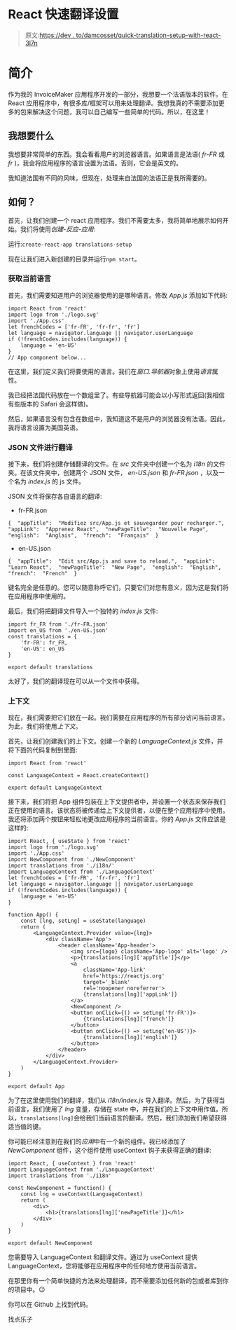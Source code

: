 # React 快速翻译设置

> 原文:[https://dev . to/damcosset/quick-translation-setup-with-react-3l7n](https://dev.to/damcosset/quick-translation-setup-with-react-3l7n)

# [](#introduction)简介

作为我的 InvoiceMaker 应用程序开发的一部分，我想要一个法语版本的软件。在 React 应用程序中，有很多库/框架可以用来处理翻译。我想我真的不需要添加更多的包来解决这个问题，我可以自己编写一些简单的代码。所以，在这里！

## [](#what-i-wanted)我想要什么

我想要非常简单的东西。我会看看用户的浏览器语言。如果语言是法语( *fr-FR* 或 *fr* )，我会将应用程序的语言设置为法语。否则，它会是英文的。

我知道法国有不同的风味，但现在，处理来自法国的法语正是我所需要的。

## [](#how)如何？

首先，让我们创建一个 react 应用程序。我们不需要太多，我将简单地展示如何开始。我们将使用*创建-反应-应用*:

运行:`create-react-app translations-setup`

现在让我们进入新创建的目录并运行`npm start`。

### [](#get-the-current-language)获取当前语言

首先，我们需要知道用户的浏览器使用的是哪种语言。修改 *App.js* 添加如下代码:

```
import React from 'react'
import logo from './logo.svg'
import './App.css'
let frenchCodes = ['fr-FR', 'fr-fr', 'fr']
let language = navigator.language || navigator.userLanguage
if (!frenchCodes.includes(language)) {
    language = 'en-US'
}
// App component below... 
```

在这里，我们定义我们将要使用的语言。我们在*窗口.导航器*对象上使用*语言*属性。

我已经把法国代码放在一个数组里了。有些导航器可能会以小写形式返回(我相信有些版本的 Safari 会这样做)。

然后，如果语言没有包含在数组中，我知道这不是用户的浏览器没有法语。因此，我将语言设置为美国英语。

### [](#json-files-for-translations)JSON 文件进行翻译

接下来，我们将创建存储翻译的文件。在 *src* 文件夹中创建一个名为 *i18n* 的文件夹。在该文件夹中，创建两个 JSON 文件， *en-US.json* 和 *fr-FR.json* ，以及一个名为 *index.js* 的 js 文件。

JSON 文件将保存各自语言的翻译:

*   fr-FR.json

```
{  "appTitle":  "Modifiez src/App.js et sauvegarder pour recharger.",  "appLink":  "Apprenez React",  "newPageTitle":  "Nouvelle Page",  "english":  "Anglais",  "french":  "Français"  } 
```

*   en-US.json

```
{  "appTitle":  "Edit src/App.js and save to reload.",  "appLink":  "Learn React",  "newPageTitle":  "New Page",  "english":  "English",  "french":  "French"  } 
```

键名完全是任意的。您可以随意称呼它们，只要它们对您有意义，因为这是我们将在应用程序中使用的。

最后，我们将把翻译文件导入一个独特的 *index.js* 文件:

```
import fr_FR from './fr-FR.json'
import en_US from './en-US.json'
const translations = {
    'fr-FR': fr_FR,
    'en-US': en_US
}

export default translations 
```

太好了，我们的翻译现在可以从一个文件中获得。

### [](#context)上下文

现在，我们需要把它们放在一起。我们需要在应用程序的所有部分访问当前语言。为此，我们将使用*上下文*。

首先，让我们创建我们的上下文。创建一个新的 *LanguageContext.js* 文件，并将下面的代码复制到里面:

```
import React from 'react'

const LanguageContext = React.createContext()

export default LanguageContext 
```

接下来，我们将把 App 组件包装在上下文提供者中，并设置一个状态来保存我们正在使用的语言。该状态将被传递给上下文提供者，以便在整个应用程序中使用。我还将添加两个按钮来轻松地更改应用程序的当前语言。你的 *App.js* 文件应该是这样的:

```
import React, { useState } from 'react'
import logo from './logo.svg'
import './App.css'
import NewComponent from './NewComponent'
import translations from './i18n/'
import LanguageContext from './LanguageContext'
let frenchCodes = ['fr-FR', 'fr-fr', 'fr']
let language = navigator.language || navigator.userLanguage
if (!frenchCodes.includes(language)) {
    language = 'en-US'
}

function App() {
    const [lng, setLng] = useState(language)
    return (
        <LanguageContext.Provider value={lng}>
            <div className='App'>
                <header className='App-header'>
                    <img src={logo} className='App-logo' alt='logo' />
                    <p>{translations[lng]['appTitle']}</p>
                    <a
                        className='App-link'
                        href='https://reactjs.org'
                        target='_blank'
                        rel='noopener noreferrer'>
                        {translations[lng]['appLink']}
                    </a>
                    <NewComponent />
                    <button onClick={() => setLng('fr-FR')}>
                        {translations[lng]['french']}
                    </button>
                    <button onClick={() => setLng('en-US')}>
                        {translations[lng]['english']}
                    </button>
                </header>
            </div>
        </LanguageContext.Provider>
    )
}

export default App 
```

为了在这里使用我们的翻译，我们从 *i18n/index.js* 导入翻译。然后，为了获得当前语言，我们使用了 *lng* 变量，存储在 state 中，并在我们的上下文中用作值。所以，`translations[lng]`会给我们当前语言的翻译。然后，我们添加我们希望获得适当值的键。

你可能已经注意到在我们的*应用*中有一个新的组件。我已经添加了 *NewComponent* 组件，这个组件使用 useContext 钩子来获得正确的翻译:

```
import React, { useContext } from 'react'
import LanguageContext from './LanguageContext'
import translations from './i18n'

const NewComponent = function() {
    const lng = useContext(LanguageContext)
    return (
        <div>
            <h1>{translations[lng]['newPageTitle']}</h1>
        </div>
    )
}

export default NewComponent 
```

您需要导入 LanguageContext 和翻译文件。通过为 useContext 提供 LanguageContext，您将能够在应用程序中的任何地方使用当前语言。

在那里你有一个简单快捷的方法来处理翻译，而不需要添加任何新的包或者库到你的项目中。😉

你可以在 Github 上找到代码。

找点乐子